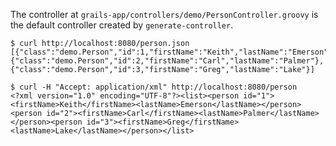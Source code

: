 The controller at `grails-app/controllers/demo/PersonController.groovy` is the default controller created by `generate-controller`.
```
$ curl http://localhost:8080/person.json
[{"class":"demo.Person","id":1,"firstName":"Keith","lastName":"Emerson"},{"class":"demo.Person","id":2,"firstName":"Carl","lastName":"Palmer"},{"class":"demo.Person","id":3,"firstName":"Greg","lastName":"Lake"}]
```

```
$ curl -H "Accept: application/xml" http://localhost:8080/person
<?xml version="1.0" encoding="UTF-8"?><list><person id="1"><firstName>Keith</firstName><lastName>Emerson</lastName></person><person id="2"><firstName>Carl</firstName><lastName>Palmer</lastName></person><person id="3"><firstName>Greg</firstName><lastName>Lake</lastName></person></list>
```
